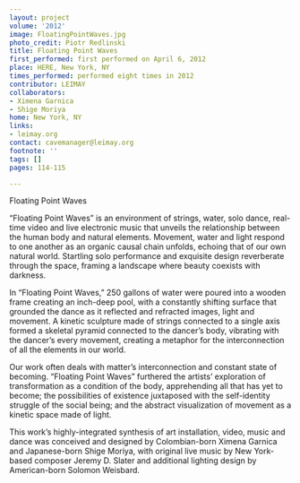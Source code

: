 ```yaml
---
layout: project
volume: '2012'
image: FloatingPointWaves.jpg
photo_credit: Piotr Redlinski
title: Floating Point Waves
first_performed: first performed on April 6, 2012
place: HERE, New York, NY
times_performed: performed eight times in 2012
contributor: LEIMAY
collaborators:
- Ximena Garnica
- Shige Moriya
home: New York, NY
links:
- leimay.org
contact: cavemanager@leimay.org
footnote: ''
tags: []
pages: 114-115

---
```


Floating Point Waves


“Floating Point Waves” is an environment of strings, water, solo dance, real-time video and live electronic music that unveils the relationship between the human body and natural elements. Movement, water and light respond to one another as an organic causal chain unfolds, echoing that of our own natural world. Startling solo performance and exquisite design reverberate through the space, framing a landscape where beauty coexists with darkness.

In “Floating Point Waves,” 250 gallons of water were poured into a wooden frame creating an inch-deep pool, with a constantly shifting surface that grounded the dance as it reflected and refracted images, light and movement. A kinetic sculpture made of strings connected to a single axis formed a skeletal pyramid connected to the dancer’s body, vibrating with the dancer’s every movement, creating a metaphor for the interconnection of all the elements in our world.

Our work often deals with matter’s interconnection and constant state of becoming. “Floating Point Waves” furthered the artists’ exploration of transformation as a condition of the body, apprehending all that has yet to become; the possibilities of existence juxtaposed with the self-identity struggle of the social being; and the abstract visualization of movement as a kinetic space made of light.

This work’s highly-integrated synthesis of art installation, video, music and dance was conceived and designed by Colombian-born Ximena Garnica and Japanese-born Shige Moriya, with original live music by New York-based composer Jeremy D. Slater and additional lighting design by American-born Solomon Weisbard.

